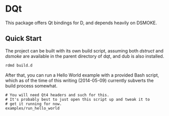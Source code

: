 DQt
===

This package offers Qt bindings for D, and depends heavily on DSMOKE.

## Quick Start

The project can be built with its own build script, assuming both
*dstruct* and *dsmoke* are available in the parent directory of dqt, and
dub is also installed.

```sh
rdmd build.d
```

After that, you can run a Hello World example with a provided Bash script,
which as of the time of this writing (2014-05-09) currently subverts
the build process somewhat.

```
# You will need Qt4 headers and such for this.
# It's probably best to just open this script up and tweak it to
# get it running for now.
examples/run_hello_world
```
